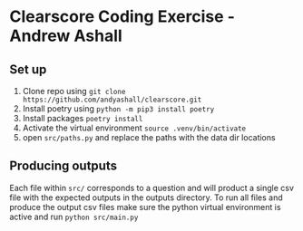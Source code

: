 # Clearscore Coding Exercise - Andrew Ashall

## Set up

1. Clone repo using `git clone https://github.com/andyashall/clearscore.git`
2. Install poetry using `python -m pip3 install poetry`
3. Install packages `poetry install`
4. Activate the virtual environment `source .venv/bin/activate`
5. open `src/paths.py` and replace the paths with the data dir locations

## Producing outputs

Each file within `src/` corresponds to a question and will product a single csv file with the expected outputs in the outputs directory. To run all files and produce the output csv files make sure the python virtual environment is active and run `python src/main.py`